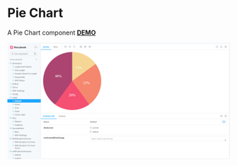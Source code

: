 
# Pie Chart
A Pie Chart component
__[DEMO](https://tanyaignatenko.github.io/pie-chart/stories)__

![App demo](src/stories/img/demo.png)
